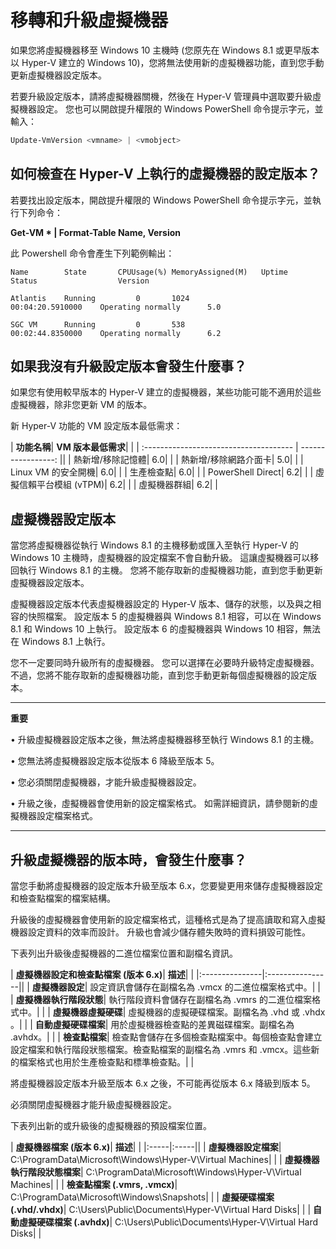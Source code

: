 # 移轉和升級虛擬機器

如果您將虛擬機器移至 Windows 10 主機時 (您原先在 Windows 8.1 或更早版本以 Hyper-V 建立的 Windows 10)，您將無法使用新的虛擬機器功能，直到您手動更新虛擬機器設定版本。

若要升級設定版本，請將虛擬機器關機，然後在 Hyper-V 管理員中選取要升級虛擬機器設定。 您也可以開啟提升權限的 Windows PowerShell 命令提示字元，並輸入：

 ```PowerShell
Update-VmVersion <vmname> | <vmobject>
 ```

## 如何檢查在 Hyper-V 上執行的虛擬機器的設定版本？

若要找出設定版本，開啟提升權限的 Windows PowerShell 命令提示字元，並執行下列命令：

**Get-VM * | Format-Table Name, Version**

此 Powershell 命令會產生下列範例輸出：

```
Name        State       CPUUsage(%) MemoryAssigned(M)   Uptime              Status                  Version

Atlantis    Running         0       1024                00:04:20.5910000    Operating normally      5.0

SGC VM      Running         0       538                 00:02:44.8350000    Operating normally      6.2
```


## 如果我沒有升級設定版本會發生什麼事？

如果您有使用較早版本的 Hyper-V 建立的虛擬機器，某些功能可能不適用於這些虛擬機器，除非您更新 VM 的版本。

新 Hyper-V 功能的 VM 設定版本最低需求：

| **功能名稱**| **VM 版本最低需求**| |
| :------------------------------------- | -----------------: ||
| 熱新增/移除記憶體| 6.0| |
| 熱新增/移除網路介面卡| 5.0| |
| Linux VM 的安全開機| 6.0| |
| 生產檢查點| 6.0| |
| PowerShell Direct| 6.2| |
| 虛擬信賴平台模組 (vTPM)| 6.2| |
| 虛擬機器群組| 6.2| |



## 虛擬機器設定版本

當您將虛擬機器從執行 Windows 8.1 的主機移動或匯入至執行 Hyper-V 的 Windows 10 主機時，虛擬機器的設定檔案不會自動升級。 這讓虛擬機器可以移回執行 Windows 8.1 的主機。 您將不能存取新的虛擬機器功能，直到您手動更新虛擬機器設定版本。

虛擬機器設定版本代表虛擬機器設定的 Hyper-V 版本、儲存的狀態，以及與之相容的快照檔案。 設定版本 5 的虛擬機器與 Windows 8.1 相容，可以在 Windows 8.1 和 Windows 10 上執行。 設定版本 6 的虛擬機器與 Windows 10 相容，無法在 Windows 8.1 上執行。

您不一定要同時升級所有的虛擬機器。 您可以選擇在必要時升級特定虛擬機器。 不過，您將不能存取新的虛擬機器功能，直到您手動更新每個虛擬機器的設定版本。


----------------

**重要**

• 升級虛擬機器設定版本之後，無法將虛擬機器移至執行 Windows 8.1 的主機。

• 您無法將虛擬機器設定版本從版本 6 降級至版本 5。

• 您必須關閉虛擬機器，才能升級虛擬機器設定。

• 升級之後，虛擬機器會使用新的設定檔案格式。 如需詳細資訊，請參閱新的虛擬機器設定檔案格式。

--------






## 升級虛擬機器的版本時，會發生什麼事？

當您手動將虛擬機器的設定版本升級至版本 6.x，您要變更用來儲存虛擬機器設定和檢查點檔案的檔案結構。

升級後的虛擬機器會使用新的設定檔案格式，這種格式是為了提高讀取和寫入虛擬機器設定資料的效率而設計。 升級也會減少儲存體失敗時的資料損毀可能性。

下表列出升級後虛擬機器的二進位檔案位置和副檔名資訊。

| **虛擬機器設定和檢查點檔案 (版本 6.x)**| **描述**| |
|:---------------|:----------------||
| **虛擬機器設定**| 設定資訊會儲存在副檔名為 .vmcx 的二進位檔案格式中。| |
| **虛擬機器執行階段狀態**| 執行階段資料會儲存在副檔名為 .vmrs 的二進位檔案格式中。| |
| **虛擬機器虛擬硬碟**| 虛擬機器的虛擬硬碟檔案。副檔名為 .vhd 或 .vhdx 。| |
| **自動虛擬硬碟檔案**| 用於虛擬機器檢查點的差異磁碟檔案。副檔名為 .avhdx。| |
| **檢查點檔案**| 檢查點會儲存在多個檢查點檔案中。每個檢查點會建立設定檔案和執行階段狀態檔案。檢查點檔案的副檔名為 .vmrs 和 .vmcx。這些新的檔案格式也用於生產檢查點和標準檢查點。| |

將虛擬機器設定版本升級至版本 6.x 之後，不可能再從版本 6.x 降級到版本 5。

必須關閉虛擬機器才能升級虛擬機器設定。

下表列出新的或升級後的虛擬機器的預設檔案位置。

| **虛擬機器檔案 (版本 6.x)**| **描述**| |
|:-----|:-----||
| **虛擬機器設定檔案**| C:\ProgramData\Microsoft\Windows\Hyper-V\Virtual Machines| |
| **虛擬機器執行階段狀態檔案**| C:\ProgramData\Microsoft\Windows\Hyper-V\Virtual Machines| |
| **檢查點檔案 (.vmrs, .vmcx)**| C:\ProgramData\Microsoft\Windows\Snapshots| |
| **虛擬硬碟檔案 (.vhd/.vhdx)**| C:\Users\Public\Documents\Hyper-V\Virtual Hard Disks| |
| **自動虛擬硬碟檔案 (.avhdx)**| C:\Users\Public\Documents\Hyper-V\Virtual Hard Disks| |








